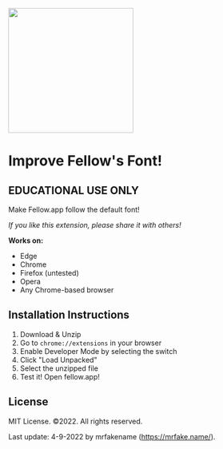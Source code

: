 <a href="https://www.mrfake.name/ghpromo" target="_blank"><img src="https://mrfake.name/ghpromo/promo.png" height="250"></a>

# Improve Fellow's Font!
## EDUCATIONAL USE ONLY
Make Fellow.app follow the default font!

_If you like this extension, please share it with others!_

**Works on:**
* Edge
* Chrome
* Firefox (untested)
* Opera
* Any Chrome-based browser
## Installation Instructions
1. Download & Unzip
2. Go to `chrome://extensions` in your browser
3. Enable Developer Mode by selecting the switch
4. Click "Load Unpacked"
5. Select the unzipped file
6. Test it! Open fellow.app!
## License
MIT License. &copy;2022. All rights reserved.

Last update: 4-9-2022 by mrfakename (https://mrfake.name/).
